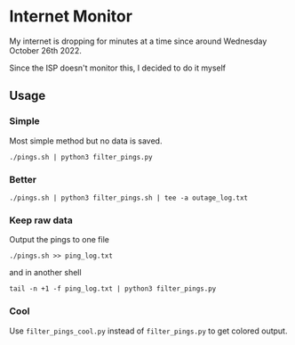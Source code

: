 # Internet Monitor

My internet is dropping for minutes at a time since around Wednesday October
26th 2022.

Since the ISP doesn't monitor this, I decided to do it myself

## Usage

### Simple

Most simple method but no data is saved.

```
./pings.sh | python3 filter_pings.py
```

### Better

```
./pings.sh | python3 filter_pings.sh | tee -a outage_log.txt
```

### Keep raw data

Output the pings to one file
```
./pings.sh >> ping_log.txt
```
and in another shell
```
tail -n +1 -f ping_log.txt | python3 filter_pings.py
```

### Cool

Use `filter_pings_cool.py` instead of `filter_pings.py` to get colored output.



